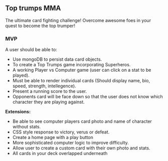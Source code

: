 ## Top trumps MMA

The ultimate card fighting challenge! Overcome awesome foes in your quest to become the top trumper! 

### MVP

A user should be able to:
- Use mongoDB to persist data card objects.
- To create a Top Trumps game incorporating Superheros.
- A working Player vs Computer game (user can click on a stat to be played).
- Must be able to render individual cards (Should display name, bio, speed, strength, intellegence).
- Present a running score to the user.
- Opponents card will be face down so that the user does not know which character they are playing against.

**Extensions:**
- Be able to see computer players card photo and name of character without stats.
- CSS style response to victory, verus or defeat.
- Create a home page with a play button
- More sophisticated computer logic to improve difficulty.
- Allow user to create a custom card with their own photo and stats.
- All cards in your deck overlapped underneath